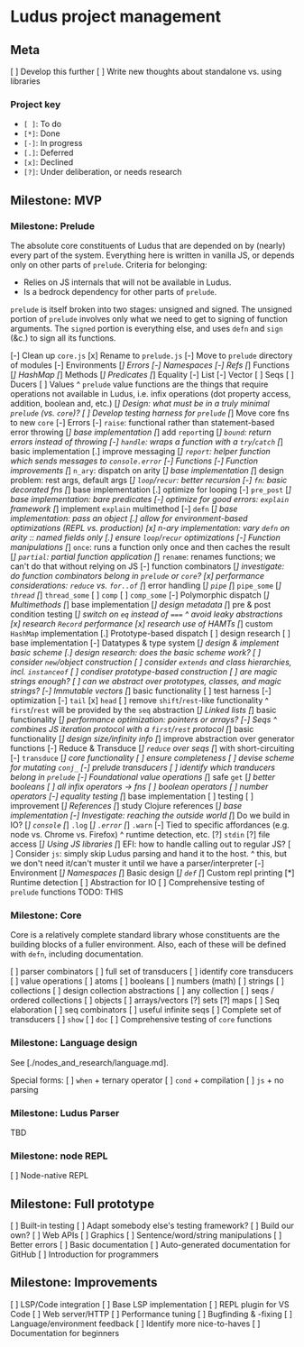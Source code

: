 # Ludus project management

## Meta
[ ] Develop this further
[ ] Write new thoughts about standalone vs. using libraries

### Project key
* `[ ]`: To do
* `[*]`: Done
* `[-]`: In progress
* `[.]`: Deferred
* `[x]`: Declined
* `[?]`: Under deliberation, or needs research

## Milestone: MVP

### Milestone: Prelude
The absolute core constituents of Ludus that are depended on by (nearly) every part of the system. Everything here is written in vanilla JS, or depends only on other parts of `prelude`. Criteria for belonging:

* Relies on JS internals that will not be available in Ludus.
* Is a bedrock dependency for other parts of `prelude`.

`prelude` is itself broken into two stages: unsigned and signed. The unsigned portion of `prelude` involves only what we need to get to signing of function arguments. The `signed` portion is everything else, and uses `defn` and `sign` (&c.) to sign all its functions.

[-] Clean up `core.js`
  [x] Rename to `prelude.js`
  [-] Move to `prelude` directory of modules
    [-] Environments
    [*] Errors
    [-] Namespaces
    [-] Refs
    [*] Functions
    [*] HashMap
    [*] Methods
    [*] Predicates
    [*] Equality
    [-] List
    [-] Vector
    [ ] Seqs
    [ ] Ducers
    [ ] Values
        ^ `prelude` value functions are the things that require operations not available in Ludus, i.e. infix operations (dot property access, addition, boolean and, etc.)
  [*] Design: what must be in a truly minimal `prelude` (vs. `core`)?
  [ ] Develop testing harness for `prelude`
  [*] Move core fns to new `core`
[-] Errors
  [-] `raise`: functional rather than statement-based error throwing
    [*] base implementation
    [*] add `report`ing
  [*] `bound`: return errors instead of throwing
  [-] `handle`: wraps a function with a `try`/`catch`
    [*] basic implementation
    [.] improve messaging
  [*] `report`: helper function which sends messages to `console.error`
[-] Functions
  [-] Function improvements
    [*] `n_ary`: dispatch on arity
      [*] base implementation
      [*] design problem: rest args, default args
    [*] `loop`/`recur`: better recursion
    [-] `fn`: basic decorated fns
      [*] base implementation
      [.] optimize for looping
    [-] `pre_post`
      [*] base implementation: bare predicates
      [-] optimize for good errors: `explain` framework
        [*] implement `explain` multimethod
    [-] `defn`
      [*] base implementation: pass an object
      [.] allow for environment-based optimizations (REPL vs. production)
      [x] n-ary implementation: vary `defn` on arity :: named fields only
      [.] ensure `loop`/`recur` optimizations
  [-] Function manipulations
    [*] `once`: runs a function only once and then caches the result
    [*] `partial`: partial function application
    [*] `rename`: renames functions; we can't do that without relying on JS
    [-] function combinators
      [*] investigate: do function combinators belong in `prelude` or `core`?
          [x] performance considerations: `reduce` vs. `for..of`
          [*] error handling
      [*] `pipe`
      [*] `pipe_some`
      [*] `thread`
      [*] `thread_some`
      [ ] `comp`
      [ ] `comp_some`
[-] Polymorphic dispatch
  [*] Multimethods
    [*] base implementation
    [*] design metadata
    [*] pre & post condition testing
    [*] switch on `eq` instead of `===`
        ^ avoid leaky abstractions
        [x] research `Record` performance
        [x] research use of HAMTs
        [*] custom `HashMap` implementation
  [.] Prototype-based dispatch
    [ ] design research
    [ ] base implementation
[-] Datatypes & type system
  [*] design & implement basic scheme
  [.] design research: does the basic scheme work?
    [ ] consider `new`/object construction
    [ ] consider `extends` and class hierarchies, incl. `instanceof`
    [ ] condiser prototype-based construction
    [ ] are magic strings enough?
    [ ] can we abstract over prototypes, classes, and magic strings?
[-] Immutable vectors
  [*] basic functionality
  [ ] test harness
  [-] optimization
    [-] `tail`
    [x] `head`
  [ ] remove `shift`/`rest`-like functionality
      ^ `first`/`rest` will be provided by the `seq` abstraction
[*] Linked lists
  [*] basic functionality
  [*] performance optimization: pointers or arrays?
[-] Seqs
  ^ combines JS iteration protocol with a `first`/`rest` protocol
  [*] basic functionality
  [*] design size/infinity info
  [*] improve abstraction over generator functions
[-] Reduce & Transduce
  [*] `reduce` over seqs
    [*] with short-circuiting
  [-] `transduce`
    [*] core functionality
    [ ] ensure completeness
    [ ] devise scheme for mutating `conj_`
  [-] prelude transducers
    [ ] identify which tranducers belong in `prelude`
[-] Foundational value operations
  [*] safe `get`
  [*] better booleans
  [ ] all infix operators -> fns
    [ ] boolean operators
    [ ] number operators
[-] equality testing
  [*] base implementation
  [ ] testing
  [ ] improvement
[*] References
  [*] study Clojure references
  [*] base implementation
[-] Investigate: reaching the outside world
  [*] Do we build in IO?
    [*] `console`
      [*] `.log`
      [*] `.error`
      [*] `.warn`
      [-] Tied to specific affordances (e.g. node vs. Chrome vs. Firefox)
          ^ runtime detection, etc.
    [?] `stdin`
    [?] file access 
  [*] Using JS libraries
    [*] EFI: how to handle calling out to regular JS?
    [ ] Consider `js`: simply skip Ludus parsing and hand it to the host.
        ^ this, but we don't need it/can't muster it until we have a parser/interpreter
[-] Environment
  [*] Namespaces
    [*] Basic design
    [*] `def`
  [*] Custom repl printing
  [*] Runtime detection
  [ ] Abstraction for IO
[ ] Comprehensive testing of `prelude` functions TODO: THIS

### Milestone: Core
Core is a relatively complete standard library whose constituents are the building blocks of a fuller environment. Also, each of these will be defined with `defn`, including documentation.

[ ] parser combinators
[ ] full set of transducers
  [ ] identify core transducers
[ ] value operations
  [ ] atoms
    [ ] booleans
    [ ] numbers (math)
  [ ] strings
  [ ] collections
    [ ] design collection abstractions
      [ ] any collection
      [ ] seqs / ordered collections 
    [ ] objects
    [ ] arrays/vectors
    [?] sets
    [?] maps
[ ] Seq elaboration
  [ ] seq combinators
  [ ] useful infinite seqs
[ ] Complete set of transducers
[ ] `show`
[ ] `doc`
[ ] Comprehensive testing of `core` functions

### Milestone: Language design
See [./nodes_and_research/language.md].

Special forms:
[ ] `when` + ternary operator
[ ] `cond` + compilation
[ ] `js` + no parsing

### Milestone: Ludus Parser
TBD

### Milestone: node REPL
[ ] Node-native REPL

## Milestone: Full prototype
[ ] Built-in testing
  [ ] Adapt somebody else's testing framework?
  [ ] Build our own?
[ ] Web APIs
[ ] Graphics
[ ] Sentence/word/string manipulations
[ ] Better errors
[ ] Basic documentation
  [ ] Auto-generated documentation for GitHub
  [ ] Introduction for programmers

## Milestone: Improvements
[ ] LSP/Code integration
  [ ] Base LSP implementation
  [ ] REPL plugin for VS Code
[ ] Web server/HTTP
[ ] Performance tuning
[ ] Bugfinding & -fixing
[ ] Language/environment feedback
[ ] Identify more nice-to-haves
[ ] Documentation for beginners